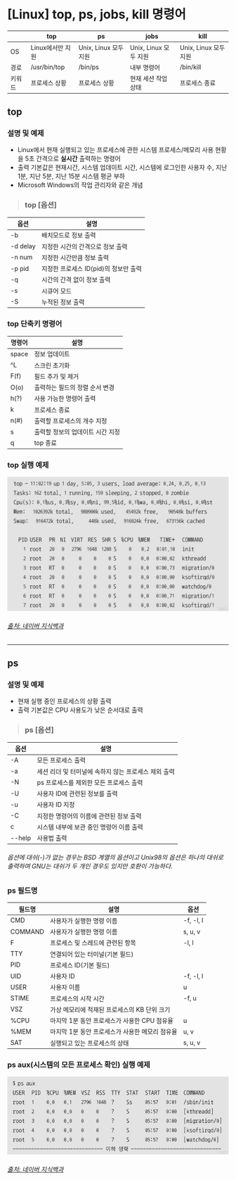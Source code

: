 # [Linux] top, ps, jobs, kill 명령어
|  |top|ps|jobs|kill|
|----|----|----|----|----|
|OS|Linux에서만 지원|Unix, Linux 모두 지원|Unix, Linux 모두 지원|Unix, Linux 모두 지원|
|경로|/usr/bin/top|/bin/ps|내부 명령어|/bin/kill
|키워드|프로세스 상황|프로세스 상황|현재 세션 작업 상태|프로세스 종료|  

## top
### 설명 및 예제
- Linux에서 현재 실행되고 있는 프로세스에 관한 시스템 프로세스/메모리 사용 현황을 5초 간격으로 **실시간** 출력하는 명령어  
- 출력 기본값은 현재시간, 시스템 업데이트 시간, 시스템에 로그인한 사용자 수, 지난 1분, 지난 5분, 지난 15분 시스템 평균 부하  
- Microsoft Windows의 작업 관리자와 같은 개념  
  
> ### top [옵션]

   
|옵션|설명|
|-----|-----|
|-b|배치모드로 정보 출력|
|-d delay|지정한 시간의 간격으로 정보 출력|
|-n num|지정한 시간만큼 정보 출력|
|-p pid|지정한 프로세스 ID(pid)의 정보만 출력|
|-q|시간의 간격 없이 정보 출력|
|-s|시큐어 모드|
|-S|누적된 정보 출력|  

  
### top 단축키 명령어
|명령어|설명|
|-----|-----|
|space|정보 업데이트|
|^L|스크린 초기화|
|F(f)|필드 추가 및 제거|
|O(o)|출력하는 필드의 정렬 순서 변경|
|h(?)|사용 가능한 명령어 출력
|k|프로세스 종료|
|n(#)|출력할 프로세스의 개수 지정|
|s|출력할 정보의 업데이트 시간 지정|
|q|top 종료|


### top 실행 예제
![top 실행 예제 이미지](./top.png)
###### [출처: 네이버 지식백과](https://terms.naver.com/entry.naver?docId=4125861&cid=59321&categoryId=59321)
-----------------------

## ps
### 설명 및 예제
- 현재 실행 중인 프로세스의 상황 출력
- 출력 기본값은 CPU 사용도가 낮은 순서대로 출력
  
> ### ps [옵션]

   
|옵션|설명|
|-----|-----|
|-A|모든 프로세스 출력|
|-a|세션 리더 및 터미널에 속하지 않는 프로세스 제외 출력|
|-N|ps 프로세스를 제외한 모든 프로세스 출력|
|-U|사용자 ID에 관련된 정보를 출력|
|-u|사용자 ID 지정|
|-C|지정한 명령어의 이름에 관련된 정보 출력|
|c|시스템 내부에 보관 중인 명령어 이름 출력|
|--help|사용법 출력|  
###### 옵션에 대쉬(-)가 없는 경우는 BSD 계열의 옵션이고 Unix98의 옵션은 하나의 대쉬로 출력하며 GNU는 대쉬가 두 개인 경우도 있지만 호환이 가능하다.

  
### ps 필드명
|필드명|설명|옵션|
|-----|-----|-----|
|CMD|사용자가 실행한 명령 이름|-f, -l, l|
|COMMAND|사용자가 실행한 명령 이름|s, u, v|
|F|프로세스 및 스레드에 관련된 항목|-l, l|
|TTY|연결되어 있는 터미널(기본 필드)|
|PID|프로세스 ID(기본 필드)|
|UID|사용자 ID|-f, -l, l|
|USER|사용자 이름|u|
|STIME|프로세스의 시작 시간|-f, u|
|VSZ|가상 메모리에 적재된 프로세스의 KB 단위 크기|
|%CPU|마지막 1분 동안 프로세스가 사용한 CPU 점유율|u|
|%MEM|마지막 1분 동안 프로세스가 사용한 메모리 점유율|u, v|
|SAT|실행되고 있는 프로세스의 상태|s, u, v|


### ps aux(시스템의 모든 프로세스 확인) 실행 예제
![ps aux 실행 예제 이미지](./ps_aux.png)
###### [출처: 네이버 지식백과](https://terms.naver.com/entry.naver?docId=4125773&cid=59321&categoryId=59321#TABLE_OF_CONTENT3)
